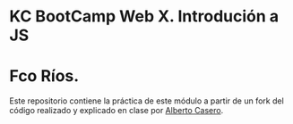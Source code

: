 # KC BootCamp Web X. Introdución a JS
# Fco Ríos.

Este repositorio contiene la práctica de este módulo a partir de un fork del código realizado y explicado en clase por [Alberto Casero](https://github.com/kasappeal).